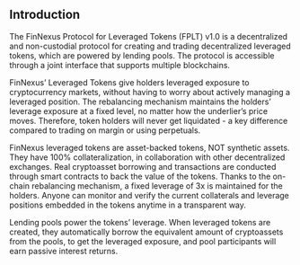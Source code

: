 ## Introduction

The FinNexus Protocol for Leveraged Tokens (FPLT) v1.0 is a decentralized and non-custodial protocol for creating and trading decentralized leveraged tokens, which are powered by lending pools. The protocol is accessible through a joint interface that supports multiple blockchains.

FinNexus’ Leveraged Tokens give holders leveraged exposure to cryptocurrency markets, without having to worry about actively managing a leveraged position. The rebalancing mechanism maintains the holders’ leverage exposure at a fixed level, no matter how the underlier’s price moves. Therefore, token holders will never get liquidated - a key difference compared to trading on margin or using perpetuals.

FinNexus leveraged tokens are asset-backed tokens, NOT synthetic assets. They have 100% collateralization, in collaboration with other decentralized exchanges. Real cryptoasset borrowing and transactions are conducted through smart contracts to back the value of the tokens. Thanks to the on-chain rebalancing mechanism, a fixed leverage of 3x is maintained for the holders. Anyone can monitor and verify the current collaterals and leverage positions embedded in the tokens anytime in a transparent way.

Lending pools power the tokens’ leverage. When leveraged tokens are created, they automatically borrow the equivalent amount of cryptoassets from the pools, to get the leveraged exposure, and pool participants will earn passive interest returns.
